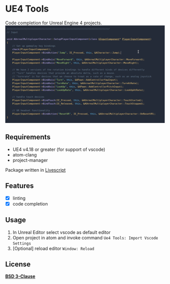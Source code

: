 # UE4 Tools

Code completion for Unreal Engine 4 projects.
![screenshot](https://github.com/bartosz-m/ue4-tools/raw/master/doc/images/screenshot.gif)

## Requirements
* UE4 v4.18 or greater (for support of vscode)
* atom-clang
* project-manager

Package written in [Livescript](http://livescript.net/)

## Features
- [x] linting
- [x] code completion

## Usage

1. In Unreal Editor select vscode as default editor
1. Open project in atom and invoke command `Ue4 Tools: Import Vscode Settings`
1. [Optional] reload editor `Window: Reload`

## License 
**[BSD 3-Clause](License.md)**
